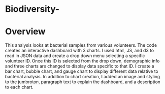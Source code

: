 # Biodiversity-

# Overview

This analysis looks at bacterial samples from various volunteers.  The code creates an interactive dashboard with 3 charts.  I used html, JS, and d3 to read in JSON data and create a drop down menu selecting a specific volunteer ID.  Once this ID is selected from the drop down, demographic info and three charts are changed to display data specific to that ID.  I create a bar chart, bubble chart, and gauge chart to display different data relative to bacterial analysis.  In addition to chart creation, I added an image and styling to the jumbroton,  paragraph text to explain the dashboard, and a description to each chart.